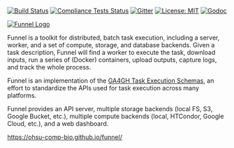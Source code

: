 [![Build Status][build-badge]][build]
[![Compliance Tests Status][compliance-tests-badge]][compliance-tests]
[![Gitter][gitter-badge]][gitter]
[![License: MIT][license-badge]][license]
[![Godoc][godoc-badge]][godoc]

[build-badge]: https://img.shields.io/github/actions/workflow/status/ohsu-comp-bio/funnel/tests.yaml
[build]: https://github.com/ohsu-comp-bio/funnel/actions/workflows/tests.yaml

[compliance-tests]: https://github.com/ohsu-comp-bio/funnel/actions/workflows/compliance-test.yaml
[compliance-tests-badge]: https://img.shields.io/github/actions/workflow/status/ohsu-comp-bio/funnel/compliance-test.yaml?label=Compliance%20Tests

[gitter-badge]: https://badges.gitter.im/ohsu-comp-bio/funnel.svg
[gitter]: https://gitter.im/ohsu-comp-bio/funnel

[license-badge]: https://img.shields.io/badge/License-MIT-yellow.svg
[license]: https://opensource.org/licenses/MIT

[godoc-badge]: https://img.shields.io/badge/godoc-ref-blue.svg
[godoc]: http://godoc.org/github.com/ohsu-comp-bio/funnel

<a title="Funnel Homepage" href="https://ohsu-comp-bio.github.io/funnel">
  <img title="Funnel Logo" src="https://github.com/user-attachments/assets/f51cf06b-d802-4e20-bde1-bcd1fc5657e6" />
</a>

Funnel is a toolkit for distributed, batch task execution, including a server, worker, and a set of compute, storage, and database backends. Given a task description, Funnel will find a worker to execute the task, download inputs, run a series of (Docker) containers, upload outputs, capture logs, and track the whole process.

Funnel is an implementation of the [GA4GH Task Execution Schemas](https://github.com/ga4gh/task-execution-schemas), an effort to standardize the APIs used for task execution across many platforms.

Funnel provides an API server, multiple storage backends (local FS, S3, Google Bucket, etc.), multiple compute backends (local, HTCondor, Google Cloud, etc.), and a web dashboard.

https://ohsu-comp-bio.github.io/funnel/
